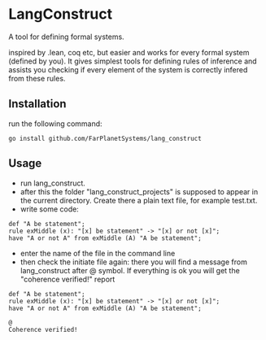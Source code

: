 # LangConstruct

A tool for defining formal systems.

inspired by .lean, coq etc, but easier and works for every formal system (defined by you).
It gives simplest tools for defining rules of inference and assists you checking if every element of the system is correctly infered from these rules.

## Installation

run the following command:

```
go install github.com/FarPlanetSystems/lang_construct
```

## Usage

- run lang_construct.
- after this the folder "lang_construct_projects" is supposed to appear in the current directory. Create there a plain text file, for example test.txt.
- write some code:

```
def "A be statement";
rule exMiddle (x): "[x] be statement" -> "[x] or not [x]";
have "A or not A" from exMiddle (A) "A be statement";
```

- enter the name of the file in the command line
- then check the initiate file again: there you will find a message from lang_construct after @ symbol. If everything is ok you will get the "coherence verified!" report

```
def "A be statement";
rule exMiddle (x): "[x] be statement" -> "[x] or not [x]";
have "A or not A" from exMiddle (A) "A be statement";

@
Coherence verified!
```
